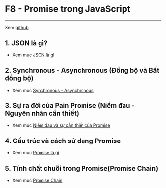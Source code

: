 # F8 - Promise trong JavaScript

---
Xem [github ](https://github.com/yugiking0/khoa-pham-async-await)
<!-- ![Sync](./image/001.png 'Đồng bộ') -->

## 1. JSON là gì?

- Xem mục [JSON là gì](./f8/phan05-087/index.md)

## 2. Synchronous - Asynchronous (Đồng bộ và Bất đồng bộ)

- Xem mục [Synchronous - Asynchronous](./f8/phan05-088/index.md)

## 3. Sự ra đời của Pain Promise (Niềm đau - Nguyên nhân cần thiết)

- Xem mục [Niềm đau và sự cần thiết của Promise](./f8/phan05-089/index.md)

## 4. Cấu trúc và cách sử dụng Promise

- Xem mục [Promise là gì](./f8/phan05-090/index.md)

## 5. Tính chất chuỗi trong Promise(Promise Chain)

- Xem mục [Promise Chain](./f8/phan05-091/index.md)
